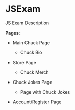 # JSExam
JS Exam Description

**Pages**:

+ Main Chuck Page
  + Chuck Bio


+ Store Page
  + Chuck Merch


+ Chuck Jokes Page
  + Page with Chuck Jokes


+ Account/Register Page